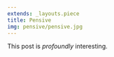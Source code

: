 ```yaml
---
extends: _layouts.piece
title: Pensive
img: pensive/pensive.jpg
---
```


This post is *profoundly* interesting.
